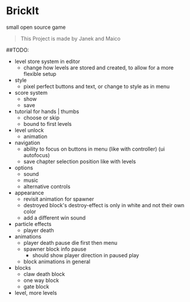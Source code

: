 # BrickIt
small open source game

> This Project is made by
> Janek and Maico

##TODO:

- level store system in editor
    - change how levels are stored and created, to allow for a more flexible setup
- style
    - pixel perfect buttons and text, or change to style as in menu
- score system
    - show
    - save
- tutorial for hands | thumbs
	- choose or skip
	- bound to first levels
- level unlock
	- animation
- navigation
	- ability to focus on buttons in menu (like with controller) (ui autofocus)
	- save chapter selection position like with levels
- options
	- sound
	- music
    - alternative controls
- appearance
    - revisit animation for spawner
    - destroyed block's destroy-effect is only in white and not their own color
    - add a different win sound
- particle effects
	- player death
- animations
	- player death pause
	  die first then menu
	- spawner block info pause
		- should show player direction
		  in paused play
    - block animations in general
- blocks
	- claw death block
	- one way block
	- gate block
- level, more levels

